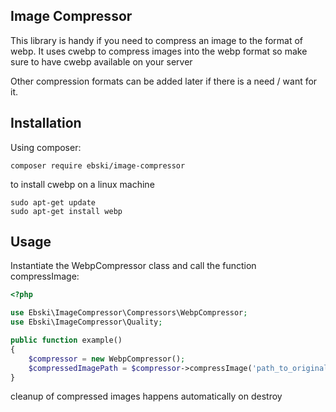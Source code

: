 ## Image Compressor
This library is handy if you need to compress an image to the format of webp. 
It uses cwebp to compress images into the webp format so make sure to have cwebp available on your server

Other compression formats can be added later if there is a need / want for it.

## Installation
Using composer:
```
composer require ebski/image-compressor
```

to install cwebp on a linux machine
```
sudo apt-get update
sudo apt-get install webp
```

## Usage
Instantiate the WebpCompressor class and call the function compressImage:
```php
<?php

use Ebski\ImageCompressor\Compressors\WebpCompressor;
use Ebski\ImageCompressor\Quality;

public function example()
{
    $compressor = new WebpCompressor();
    $compressedImagePath = $compressor->compressImage('path_to_original_image', Quality::MEDIUM);
}
```

cleanup of compressed images happens automatically on destroy